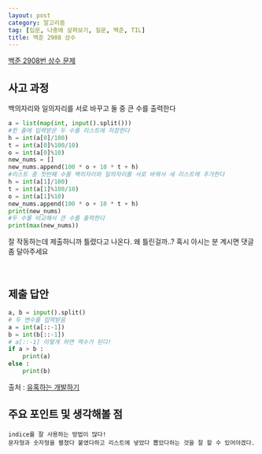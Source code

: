 ```yaml
---
layout: post
category: 알고리즘
tag: [입문, 나중에 살펴보기, 질문, 백준, TIL]
title: 백준 2908 상수
---
```


[백준 2908번 상수 문제](https://www.acmicpc.net/problem/2908) 

## 사고 과정

백의자리와 일의자리를 서로 바꾸고 둘 중 큰 수를 출력한다

```python
a = list(map(int, input().split()))
#한 줄에 입력받은 두 수를 리스트에 저장한다
h = int(a[0]/100)
t = int(a[0]%100/10)
o = int(a[0]%10)
new_nums = []
new_nums.append(100 * o + 10 * t + h)
#리스트 중 첫번째 수를 백의자리와 일의자리를 서로 바꿔서 새 리스트에 추가한다
h = int(a[1]/100)
t = int(a[1]%100/10)
o = int(a[1]%10)
new_nums.append(100 * o + 10 * t + h)
print(new_nums)
#두 수를 비교해서 큰 수를 출력한다
print(max(new_nums))
```  

잘 작동하는데 제출하니까 틀렸다고 나온다. 
왜 틀린걸까..? 혹시 아시는 분 계시면 댓글 좀 달아주세요

<br>

## 제출 답안

```python
a, b = input().split()
# 두 변수를 입력받음 
a = int(a[::-1]) 
b = int(b[::-1])
# a[::-1] 이렇게 하면 역수가 된다!
if a > b : 
    print(a)
else :
    print(b)
```
출처 : [유혹하는 개발하기](https://roseline124.github.io/) 

## 주요 포인트 및 생각해볼 점  
    indice를 잘 사용하는 방법이 많다!
    문자형과 숫자형을 펼쳤다 붙였다하고 리스트에 넣었다 뽑았다하는 것을 잘 할 수 있어야겠다. 